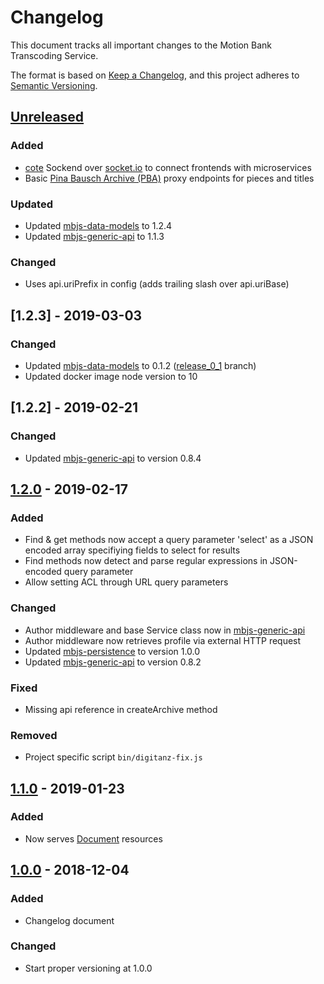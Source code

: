 # Changelog

This document tracks all important changes to the Motion Bank Transcoding Service.

The format is based on [Keep a Changelog](https://keepachangelog.com/en/1.0.0/),
and this project adheres to [Semantic Versioning](https://semver.org/spec/v2.0.0.html).

## [Unreleased]

### Added

- [cote](https://github.com/dashersw/cote) Sockend over [socket.io](https://socket.io/) to connect frontends
with microservices
- Basic [Pina Bausch Archive (PBA)](http://www.pinabausch.org) proxy endpoints for pieces and titles

### Updated

- Updated [mbjs-data-models](https://gitlab.rlp.net/motionbank/mbjs/data-models)
to 1.2.4
- Updated [mbjs-generic-api](https://gitlab.rlp.net/motionbank/mbjs/generic-api)
to 1.1.3

### Changed

- Uses api.uriPrefix in config (adds trailing slash over api.uriBase)


## [1.2.3] - 2019-03-03

### Changed

- Updated [mbjs-data-models](https://gitlab.rlp.net/motionbank/mbjs/data-models)
to 0.1.2 ([release_0_1](https://gitlab.rlp.net/motionbank/mbjs/data-models/commits/release_0_1)
branch)
- Updated docker image node version to 10


## [1.2.2] - 2019-02-21

### Changed

- Updated [mbjs-generic-api](https://gitlab.rlp.net/motionbank/mbjs/generic-api) to version 0.8.4


## [1.2.0] - 2019-02-17

### Added

- Find & get methods now accept a query parameter 'select' as a JSON encoded array specifiying fields to select for results
- Find methods now detect and parse regular expressions in JSON-encoded query parameter
- Allow setting ACL through URL query parameters

### Changed

- Author middleware and base Service class now in [mbjs-generic-api](https://gitlab.rlp.net/motionbank/mbjs/generic-api)
- Author middleware now retrieves profile via external HTTP request
- Updated [mbjs-persistence](https://gitlab.rlp.net/motionbank/mbjs/persistence) to version 1.0.0
- Updated [mbjs-generic-api](https://gitlab.rlp.net/motionbank/mbjs/generic-api) to version 0.8.2

### Fixed

- Missing api reference in createArchive method

### Removed

- Project specific script `bin/digitanz-fix.js`


## [1.1.0] - 2019-01-23

### Added

- Now serves [Document](https://gitlab.rlp.net/motionbank/mbjs/data-models/tree/master/src/models/document) resources


## [1.0.0] - 2018-12-04

### Added

- Changelog document

### Changed

- Start proper versioning at 1.0.0


[Unreleased]: https://gitlab.rlp.net/motionbank/api/compare/v1.2.1...master
[1.2.1]: https://gitlab.rlp.net/motionbank/api/compare/v1.2.0...v1.2.1
[1.2.0]: https://gitlab.rlp.net/motionbank/api/compare/v1.1.0...v1.2.0
[1.1.0]: https://gitlab.rlp.net/motionbank/api/compare/v1.0.0...v1.1.0
[1.0.0]: https://gitlab.rlp.net/motionbank/api/compare/initial...v1.0.0
